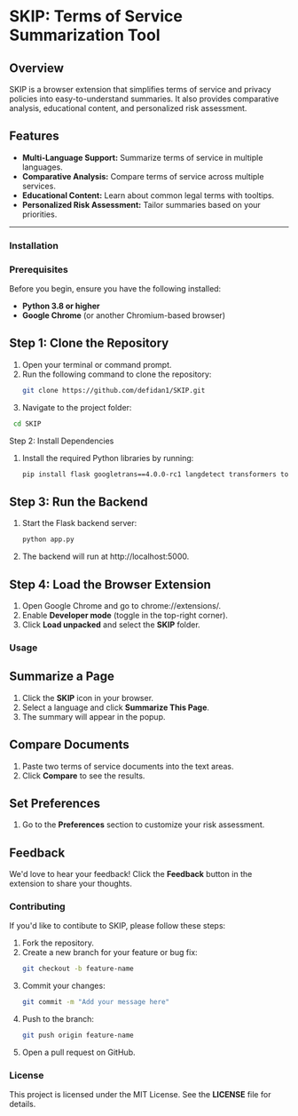 # SKIP: Terms of Service Summarization Tool

## Overview
SKIP is a browser extension that simplifies terms of service and privacy policies into easy-to-understand summaries. It also provides comparative analysis, educational content, and personalized risk assessment.

## Features
- **Multi-Language Support:** Summarize terms of service in multiple languages.
- **Comparative Analysis:** Compare terms of service across multiple services.
- **Educational Content:** Learn about common legal terms with tooltips.
- **Personalized Risk Assessment:** Tailor summaries based on your priorities.

---

### Installation

### Prerequisites
Before you begin, ensure you have the following installed:
- **Python 3.8 or higher**
- **Google Chrome** (or another Chromium-based browser)

## Step 1: Clone the Repository
1. Open your terminal or command prompt.
2. Run the following command to clone the repository:
   ```bash
   git clone https://github.com/defidan1/SKIP.git
3. Navigate to the project folder:
```bash
 cd SKIP
```
 Step 2: Install Dependencies
1. Install the required Python libraries by running:
   ```bash
   pip install flask googletrans==4.0.0-rc1 langdetect transformers torch
   
## Step 3: Run the Backend
1. Start the Flask backend server:
   ```bash
   python app.py
2. The backend will run at http://localhost:5000.

## Step 4: Load the Browser Extension
1. Open Google Chrome and go to chrome://extensions/.
2. Enable **Developer mode** (toggle in the top-right corner).
3. Click **Load unpacked** and select the **SKIP** folder.

### Usage

## Summarize a Page
1. Click the **SKIP** icon in your browser.
2. Select a language and click **Summarize This Page**.
3. The summary will appear in the popup.

## Compare Documents
1. Paste two terms of service documents into the text areas.
2. Click **Compare** to see the results.

## Set Preferences
1. Go to the **Preferences** section to customize your risk assessment.

## Feedback
We'd love to hear your feedback! Click the **Feedback** button in the extension to share your thoughts.

### Contributing
If you'd like to contibute to SKIP, please follow these steps:
1. Fork the repository.
2. Create a new branch for your feature or bug fix:
   ```bash
   git checkout -b feature-name
3. Commit your changes:
   ```bash
   git commit -m "Add your message here"
4. Push to the branch:
   ```bash
   git push origin feature-name
5. Open a pull request on GitHub.

### License
This project is licensed under the MIT License.
See the **LICENSE** file for details.
